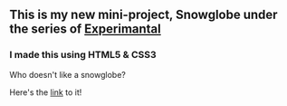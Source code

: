 ## This is my new mini-project, Snowglobe under the series of [Experimantal](https://github.com/P4RT33K/Experimental)
### I made this using HTML5 & CSS3

Who doesn't like a snowglobe?

Here's the [link](https://p4rt33k.github.io/SnowGlobe/snowglobe) to it!
